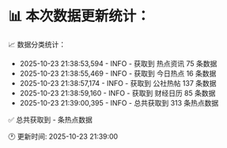 📊 本次数据更新统计：
==========================

📈 数据分类统计：
- 2025-10-23 21:38:53,594 - INFO - 获取到 热点资讯 75 条数据
- 2025-10-23 21:38:55,469 - INFO - 获取到 今日热点 16 条数据
- 2025-10-23 21:38:57,174 - INFO - 获取到 公社热帖 137 条数据
- 2025-10-23 21:38:59,160 - INFO - 获取到 财经日历 85 条数据
- 2025-10-23 21:39:00,395 - INFO - 总共获取到 313 条热点数据

✅ 总共获取到 - 条热点数据

🕐 更新时间: 2025-10-23 21:39:00
